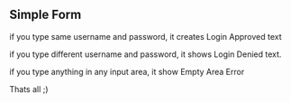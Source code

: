 ## Simple Form
if you type same username and password, it creates Login Approved text 

if you type different username and password, it shows Login Denied text.

if you type anything in any input area, it show Empty Area Error 

Thats all ;) 
